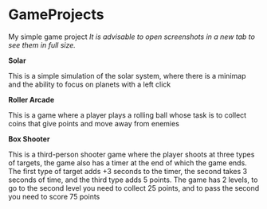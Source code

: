 # GameProjects

My simple game project
*It is advisable to open screenshots in a new tab to see them in full size.*

**Solar**

This is a simple simulation of the solar system, where there is a minimap and the ability to focus on planets with a left click

**Roller Arcade**

This is a game where a player plays a rolling ball whose task is to collect coins that give points and move away from enemies

**Box Shooter**

This is a third-person shooter game where the player shoots at three types of targets, the game also has a timer at the end of which the game ends. The first type of target adds +3 seconds to the timer, the second takes 3 seconds of time, and the third type adds 5 points. The game has 2 levels, to go to the second level you need to collect 25 points, and to pass the second you need to score 75 points
